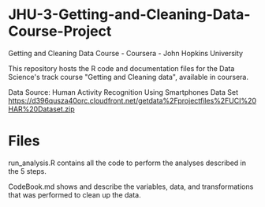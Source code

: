 # JHU-3-Getting-and-Cleaning-Data-Course-Project
Getting and Cleaning Data Course - Coursera - John Hopkins University

This repository hosts the R code and documentation files for the Data Science's track course "Getting and Cleaning data", available in coursera.

Data Source: Human Activity Recognition Using Smartphones Data Set 
https://d396qusza40orc.cloudfront.net/getdata%2Fprojectfiles%2FUCI%20HAR%20Dataset.zip

# Files
run_analysis.R contains all the code to perform the analyses described in the 5 steps.

CodeBook.md shows and describe the variables, data, and transformations that was performed to clean up the data.
